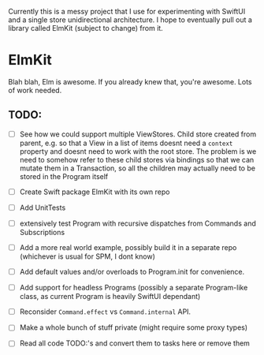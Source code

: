 Currently this is a messy project that I use for experimenting with SwiftUI and a single store unidirectional architecture. I hope to eventually pull out a library called ElmKit (subject to change) from it.

#  ElmKit

Blah blah, Elm is awesome. If you already knew that, you're awesome. Lots of work needed.

## TODO:
- [ ] See how we could support multiple ViewStores. Child store created from parent, e.g. so that a View in a list of items doesnt need a `context` property and doesnt need to work with the root store. The problem is we need to somehow refer to these child stores via bindings so that we can mutate them in a Transaction, so all the children may actually need to be stored in the Program itself
- [ ] Create Swift package ElmKit with its own repo
- [ ] Add UnitTests
- [ ] extensively test Program with recursive dispatches from Commands and Subscriptions
- [ ] Add a more real world example, possibly build it in a separate repo (whichever is usual for SPM, I dont know)
- [ ] Add default values and/or overloads to Program.init for convenience.
- [ ] Add support for headless Programs (possibly a separate Program-like class, as current Program is heavily SwiftUI dependant)
- [ ] Reconsider `Command.effect` vs `Command.internal` API.
- [ ] Make a whole bunch of stuff private (might require some proxy types)
- [ ] Read all code TODO:'s and convert them to tasks here or remove them 



